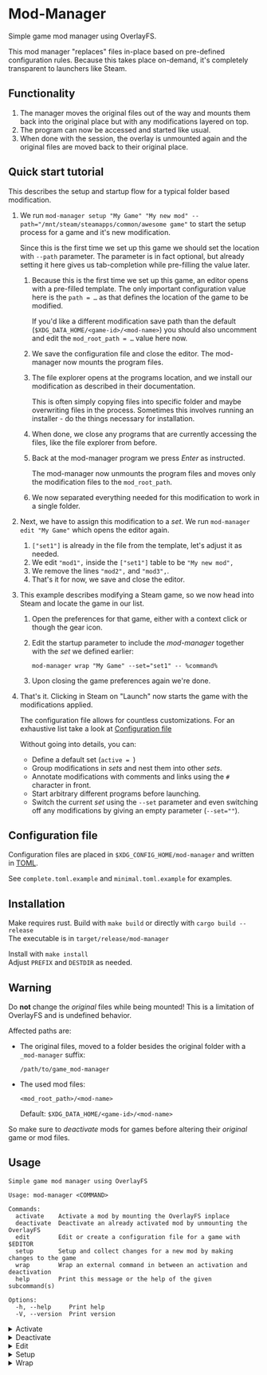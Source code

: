 # Mod-Manager
Simple game mod manager using OverlayFS.

This mod manager "replaces" files in-place based on pre-defined configuration rules.
Because this takes place on-demand, it's completely transparent to launchers like Steam.

## Functionality
1. The manager moves the original files out of the way and mounts them back into the original place but with any modifications layered on top.
1. The program can now be accessed and started like usual.
1. When done with the session, the overlay is unmounted again and the original files are moved back to their original place.

## Quick start tutorial
This describes the setup and startup flow for a typical folder based modification.

1. We run `mod-manager setup "My Game" "My new mod" --path="/mnt/steam/steamapps/common/awesome game"` to start the setup process for a game and it's new modification.

    Since this is the first time we set up this game we should set the location with `--path` parameter.
    The parameter is in fact optional, but already setting it here gives us tab-completion while pre-filling the value later.
    1. Because this is the first time we set up this game, an editor opens with a pre-filled template.
        The only important configuration value here is the `path = …` as that defines the location of the game to be modified.

        If you'd like a different modification save path than the default (`$XDG_DATA_HOME/<game-id>/<mod-name>`) you should also uncomment and edit the `mod_root_path = …` value here now.
    1. We save the configuration file and close the editor.
        The mod-manager now mounts the program files.
    1. The file explorer opens at the programs location, and we install our modification as described in their documentation.

        This is often simply copying files into specific folder and maybe overwriting files in the process.
        Sometimes this involves running an installer - do the things necessary for installation.
    1. When done, we close any programs that are currently accessing the files, like the file explorer from before.
    1. Back at the mod-manager program we press *Enter* as instructed.

        The mod-manager now unmounts the program files and moves only the modification files to the `mod_root_path`.
    1. We now separated everything needed for this modification to work in a single folder.
1. Next, we have to assign this modification to a *set*.
    We run `mod-manager edit "My Game"` which opens the editor again.
    1. `["set1"]` is already in the file from the template, let's adjust it as needed.
    1. We edit `"mod1",` inside the `["set1"]` table to be `"My new mod",`
    1. We remove the lines `"mod2",` and `"mod3",`.
    1. That's it for now, we save and close the editor.
1. This example describes modifying a Steam game, so we now head into Steam and locate the game in our list.
    1. Open the preferences for that game, either with a context click or though the gear icon.
    1. Edit the startup parameter to include the *mod-manager* together with the *set* we defined earlier:

        `mod-manager wrap "My Game" --set="set1" -- %command%`
    1. Upon closing the game preferences again we're done.
1. That's it.
    Clicking in Steam on "Launch" now starts the game with the modifications applied.

    The configuration file allows for countless customizations.
    For an exhaustive list take a look at [Configuration file](#configuration-file)

    Without going into details, you can:
    * Define a default set (`active = `)
    * Group modifications in *sets* and nest them into other *sets*.
    * Annotate modifications with comments and links using the `#` character in front.
    * Start arbitrary different programs before launching.
    * Switch the current *set* using the `--set` parameter and even switching off any modifications by giving an empty parameter (`--set=""`).

## Configuration file

Configuration files are placed in `$XDG_CONFIG_HOME/mod-manager` and written in [TOML](https://toml.io/en/latest).

See `complete.toml.example` and `minimal.toml.example` for examples.

## Installation
Make requires rust.
Build with `make build` or directly with `cargo build --release`<br>
The executable is in `target/release/mod-manager`

Install with `make install`<br>
Adjust `PREFIX` and `DESTDIR` as needed.

## Warning

Do **not** change the *original* files while being mounted! This is a limitation of OverlayFS and is undefined behavior.

Affected paths are:
* The original files, moved to a folder besides the original folder with a `_mod-manager` suffix:<br>
  ~~~ text
  /path/to/game_mod-manager
  ~~~
* The used mod files:
  ~~~ text
  <mod_root_path>/<mod-name>
  ~~~
  Default: `$XDG_DATA_HOME/<game-id>/<mod-name>`

So make sure to *deactivate* mods for games before altering their *original* game or mod files.

## Usage

~~~
Simple game mod manager using OverlayFS

Usage: mod-manager <COMMAND>

Commands:
  activate    Activate a mod by mounting the OverlayFS inplace
  deactivate  Deactivate an already activated mod by unmounting the OverlayFS
  edit        Edit or create a configuration file for a game with $EDITOR
  setup       Setup and collect changes for a new mod by making changes to the game
  wrap        Wrap an external command in between an activation and deactivation
  help        Print this message or the help of the given subcommand(s)

Options:
  -h, --help     Print help
  -V, --version  Print version
~~~
<details><summary>Activate</summary>

~~~
Activate a mod by mounting the OverlayFS inplace

Usage: mod-manager activate [OPTIONS] [GAME]

Arguments:
  [GAME]  Identifier matching the config file

Options:
      --set <SET>  Override the "active_set" of the config file. Only applies when GAME is specified
      --writable   Mount with write access. Only applies when GAME is specified
  -h, --help       Print help
~~~
</details>
<details><summary>Deactivate</summary>

~~~
Deactivate an already activated mod by unmounting the OverlayFS

Usage: mod-manager deactivate [GAME]

Arguments:
  [GAME]  Identifier matching the config file

Options:
  -h, --help  Print help
~~~
</details>
<details><summary>Edit</summary>

~~~
Edit or create a configuration file for a game with $EDITOR

Usage: mod-manager edit <GAME>

Arguments:
  <GAME>  Identifier matching the config file. Can be a new identifier

Options:
      --path <PATH>  Populates the "path" variable in a new config file
  -h, --help  Print help
~~~
</details>
<details><summary>Setup</summary>

~~~
Setup and collect changes for a new mod by making changes to the game

Usage: mod-manager setup [OPTIONS] <GAME> <MOD>

Arguments:
  <GAME>  Identifier matching the config file. Can be a new identifier if PATH is also available.
  <MOD>   New identifier for the mod

Options:
      --path <PATH>  Creates a new config file for the game found in PATH
      --set <SET>    Override the "active_set" of the config file
  -h, --help         Print help
~~~

This directive is a bit special and needs some additional explanation. It is intended for single usage and simplifies the creation process of new configs or mods.

1. Two possibilities:
    * The config file doesn't exist yet:

        The configured `$EDITOR` opens with a pre-filled template.

        Make adjustments and save the file.
        Upon closing the editor the script continues.

        The `--path="/path/to/game/files"` argument is optional and will be inserted in the template mentioned above.
    * The config file exists already:

        For this directive the only required value in the config file is the `path = "/to/the/game"`.
1. Run `mod-manager setup <game-id> <new-mod-name>`
1. Now the changes can be made to the game, e.g. dropping files or folders into the game directory structure or executing an add-on installer.
1. When done press *Enter*, and you'll find only the changes (basically the plain mod) in the `<mod_root_path>/<mod-name>`<br>
    Defaults to `$XDG_DATA_HOME/<game-id>/<mod-name>`
1. You can now add `<mod-name>` in your configuration file to sets.
</details>
<details><summary>Wrap</summary>

~~~
Wrap an external command in between an activation and deactivation

Usage: mod-manager wrap [OPTIONS] <GAME> -- [COMMAND]...

Arguments:
  <GAME>        Identifier matching the config file
  [COMMAND]...  Command to wrap around to

Options:
      --set <SET>  Override the "active_set" of the config file
      --writable   Mount with write access
  -h, --help       Print help
~~~
</details>
